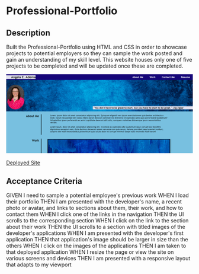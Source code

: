 # Professional-Portfolio

## Description
Built the Professional-Portfolio using HTML and CSS in order to showcase projects to potential employers so they can sample the work posted and gain an understanding of my skill level. This website houses only one of five projects to be completed and will be updated once these are completed.

![Portfolio Screen Shot](./assets/images/PortfolioSS1.png)

[Deployed Site](https://angi-adema.github.io/Professional-Portfolio)

## Acceptance Criteria
GIVEN I need to sample a potential employee's previous work
WHEN I load their portfolio
THEN I am presented with the developer's name, a recent photo or avatar, and links to sections about them, their work, and how to contact them
WHEN I click one of the links in the navigation
THEN the UI scrolls to the corresponding section
WHEN I click on the link to the section about their work
THEN the UI scrolls to a section with titled images of the developer's applications
WHEN I am presented with the developer's first application
THEN that application's image should be larger in size than the others
WHEN I click on the images of the applications
THEN I am taken to that deployed application
WHEN I resize the page or view the site on various screens and devices
THEN I am presented with a responsive layout that adapts to my viewport






